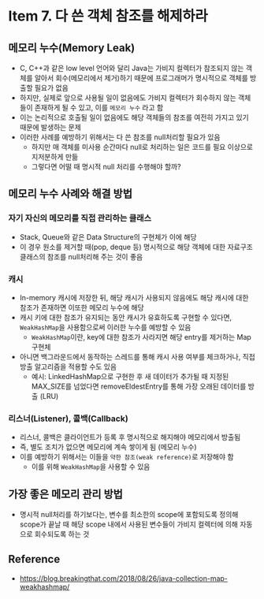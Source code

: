 # Item 7. 다 쓴 객체 참조를 해제하라

## 메모리 누수(Memory Leak)

- C, C++과 같은 low level 언어와 달리 Java는 가비지 컬렉터가 참조되지 않는 객체를 알아서 회수(메모리에서 제거)하기 때문에 프로그래머가 명시적으로 객체를 방출할 필요가 없음
- 하지만, 실제로 앞으로 사용될 일이 없음에도 가비지 컬렉터가 회수하지 않는 객체들이 존재하게 될 수 있고, 이를 `메모리 누수` 라고 함
- 이는 논리적으로 호출될 일이 없음에도 해당 객체들의 참조를 여전히 가지고 있기 때문에 발생하는 문제
- 이러한 사례를 예방하기 위해서는 다 쓴 참조를 null처리할 필요가 있음
    - 하지만 매 객체를 미사용 순간마다 null로 처리하는 일은 코드를 필요 이상으로 지저분하게 만듦
    - 그렇다면 어떨 때 명시적 null 처리를 수행해야 할까?

## 메모리 누수 사례와 해결 방법

### 자기 자신의 메모리를 직접 관리하는 클래스

- Stack, Queue와 같은 Data Structure의 구현체가 이에 해당
- 이 경우 원소를 제거할 때(pop, deque 등) 명시적으로 해당 객체에 대한 자료구조 클래스의 참조를 null처리해 주는 것이 좋음

### 캐시

- In-memory 캐시에 저장한 뒤, 해당 캐시가 사용되지 않음에도 해당 캐시에 대한 참조가 존재하면 이또한 메모리 누수에 해당
- 캐시 키에 대한 참조가 유지되는 동안 캐시가 유효하도록 구현할 수 있다면, `WeakHashMap`을 사용함으로써 이러한 누수를 예방할 수 있음
    - `WeakHashMap`이란, key에 대한 참조가 사라지면 해당 entry를 제거하는 Map 구현체
- 아니면 백그라운드에서 동작하는 스레드를 통해 캐시 사용 여부를 체크하거나, 직접 방출 알고리즘을 적용할 수도 있음
    - 예시: LinkedHashMap으로 구현한 후 새 데이터가 추가될 때 지정된 MAX_SIZE를 넘었다면 removeEldestEntry를 통해 가장 오래된 데이터를 방출 (LRU)

### 리스너(Listener), 콜백(Callback)

- 리스너, 콜백은 클라이언트가 등록 후 명시적으로 해지해야 메모리에서 방출됨
- 즉, 별도 조치가 없으면 메모리에 계속 쌓이게 됨 (메모리 누수)
- 이를 예방하기 위해서는 이들을 `약한 참조(weak reference)`로 저장해야 함
    - 이를 위해 `WeakHashMap`을 사용할 수 있음

## 가장 좋은 메모리 관리 방법

- 명시적 null처리를 하기보다는, 변수를 최소한의 scope에 포함되도록 정의해 scope가 끝날 때 해당 scope 내에서 사용된 변수들이 가비지 컬렉터에 의해 자동으로 회수되도록 하는 것

## Reference

- https://blog.breakingthat.com/2018/08/26/java-collection-map-weakhashmap/